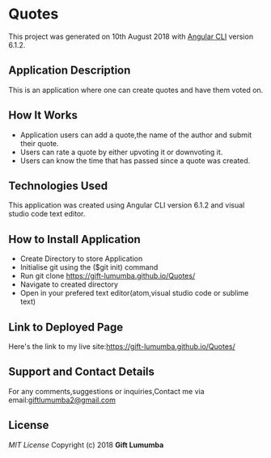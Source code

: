 # Quotes

This project was generated on 10th August 2018 with [Angular CLI](https://gift-lumumba.github.io/Quotes/) version 6.1.2.

## Application Description
This is an application where one can create quotes and have them voted on.

## How It Works
- Application users can add a quote,the name of the author and submit their quote.
- Users can rate a quote by either upvoting it or downvoting it.
- Users can know the time that has passed since a quote was created.

## Technologies Used
This application was created using Angular CLI version 6.1.2 and visual studio code text editor.

## How to Install Application
- Create Directory to store Application
- Initialise git using the ($git init) command
- Run git clone https://gift-lumumba.github.io/Quotes/
- Navigate to created directory
- Open in your prefered text editor(atom,visual studio code     or sublime text)

## Link to Deployed Page
Here's the link to my live site:https://gift-lumumba.github.io/Quotes/

## Support and Contact Details
For any comments,suggestions or inquiries,Contact me via email:giftlumumba2@gmail.com

## License
*MIT License*
Copyright (c) 2018 **Gift Lumumba**
